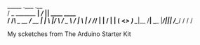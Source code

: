    _____            .___    .__               
  /  _  \_______  __| _/_ __|__| ____   ____  
 /  /_\  \_  __ \/ __ |  |  \  |/    \ /  _ \ 
/    |    \  | \/ /_/ |  |  /  |   |  (  <_> )
\____|__  /__|  \____ |____/|__|___|  /\____/ 
        \/           \/             \/        

My scketches from The Arduino Starter Kit
